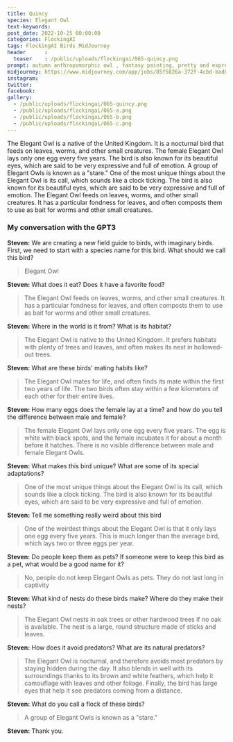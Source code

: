 ```yaml
---
title: Quincy 
species: Elegant Owl
text-keywords: 
post_date: 2022-10-25 00:00:00
categories: FlockingAI
tags: FlockingAI Birds MidJourney 
header      :
  teaser    : /public/uploads/flockingai/065-quincy.png
prompt: autumn anthropomorphic owl , fantasy painting, pretty and expressive eyes, ornate costume, elegant, mythical, ethereal, intricate, elaborate, hyperrealism, hyper detailed, strong expressiveness and emotionality,, 8K, Ultra Realistic, high octane, ultra resolution, amazing detail, perfection, In frame, photorealistic, cinematic lighting, visual clarity, UHD, 32k, 3D shading, Tone Mapping, Ray Tracing , Crystalline, Lumen Reflections, Super-Resolution, gigapixel, color grading, retouch, enhanced, PBR, Blender, Procreate, zBrush, Unreal Engine 5, Cinema 4D, Adobe After Effects, 3DCG, cinematic, volumetric, dramatic, neon lighting, wide angle lens
midjourney: https://www.midjourney.com/app/jobs/85f5826a-372f-4cbd-bad8-6372c5bffa06
instagram: 
twitter: 
facebook: 
gallery: 
  - /public/uploads/flockingai/065-quincy.png
  - /public/uploads/flockingai/065-a.png
  - /public/uploads/flockingai/065-b.png
  - /public/uploads/flockingai/065-c.png
---
```


The Elegant Owl is a native of the United Kingdom. It is a nocturnal bird that feeds on leaves, worms, and other small creatures. The female Elegant Owl lays only one egg every five years. The bird is also known for its beautiful eyes, which are said to be very expressive and full of emotion. A group of Elegant Owls is known as a "stare." One of the most unique things about the Elegant Owl is its call, which sounds like a clock ticking. The bird is also known for its beautiful eyes, which are said to be very expressive and full of emotion. The Elegant Owl feeds on leaves, worms, and other small creatures. It has a particular fondness for leaves, and often composts them to use as bait for worms and other small creatures.

### My conversation with the GPT3

**Steven:** We are creating a new field guide to birds, with imaginary birds. First, we need to start with a species name for this bird. What should we call this bird?

> Elegant Owl

**Steven:** What does it eat? Does it have a favorite food?

> The Elegant Owl feeds on leaves, worms, and other small creatures. It has a particular fondness for leaves, and often composts them to use as bait for worms and other small creatures.

**Steven:** Where in the world is it from? What is its habitat?

> The Elegant Owl is native to the United Kingdom. It prefers habitats with plenty of trees and leaves, and often makes its nest in hollowed-out trees.

**Steven:** What are these birds' mating habits like?

> The Elegant Owl mates for life, and often finds its mate within the first two years of life. The two birds often stay within a few kilometers of each other for their entire lives.

**Steven:** How many eggs does the female lay at a time? and how do you tell the difference between male and female?

> The female Elegant Owl lays only one egg every five years. The egg is white with black spots, and the female incubates it for about a month before it hatches. There is no visible difference between male and female Elegant Owls.

**Steven:** What makes this bird unique? What are some of its special adaptations?

> One of the most unique things about the Elegant Owl is its call, which sounds like a clock ticking. The bird is also known for its beautiful eyes, which are said to be very expressive and full of emotion.

**Steven:** Tell me something really weird about this bird

> One of the weirdest things about the Elegant Owl is that it only lays one egg every five years. This is much longer than the average bird, which lays two or three eggs per year.

**Steven:** Do people keep them as pets? If someone were to keep this bird as a pet, what would be a good name for it?

> No, people do not keep Elegant Owls as pets. They do not last long in captivity

**Steven:** What kind of nests do these birds make? Where do they make their nests?

> The Elegant Owl nests in oak trees or other hardwood trees if no oak is available. The nest is a large, round structure made of sticks and leaves.

**Steven:** How does it avoid predators? What are its natural predators?

> The Elegant Owl is nocturnal, and therefore avoids most predators by staying hidden during the day. It also blends in well with its surroundings thanks to its brown and white feathers, which help it camouflage with leaves and other foliage. Finally, the bird has large eyes that help it see predators coming from a distance.

**Steven:** What do you call a flock of these birds?

> A group of Elegant Owls is known as a "stare."

**Steven:** Thank you.
